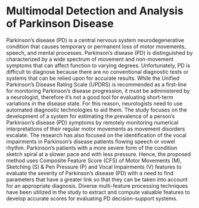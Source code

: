 # Multimodal Detection and Analysis of Parkinson Disease

Parkinson’s disease (PD) is a central nervous system neurodegenerative condition that causes temporary or permanent loss of
motor movements, speech, and mental processes. Parkinson’s disease (PD) is distinguished by characterized by a wide spectrum
of movement and non-movement symptoms that can affect function to varying degrees. Unfortunately, PD is difficult to diagnose
because there are no conventional diagnostic tests or systems that can be relied upon for accurate results. While the Unified
Parkinson’s Disease Rating Scale (UPDRS) is recommended as a first-line for monitoring Parkinson’s disease progression, it must
be administered by a neurologist, therefore it’s not a good tool for evaluating short-term variations in the disease state. For this
reason, neurologists need to use automated diagnostic technologies to aid them. The study focuses on the development of a system
for estimating the prevalence of a person’s Parkinson’s disease (PD) symptoms by remotely monitoring numerical interpretations
of their regular motor movements as movement disorders escalate. The research has also focused on the identification of the vocal
impairments in Parkinson’s disease patients flowing speech or vowel rhythm. Parkinson’s patients with a more severe form of
the condition sketch spiral at a slower pace and with less pressure. Hence, the proposed method uses Composite Feature Score
(CFS) of Motor Movements (M), Sketching (S) & Pen Pressure (P) and Vocal Impairments (V) features to evaluate the severity
of Parkinson’s disease (PD) with a need to find parameters that have a greater link so that they can be taken into account for an
appropriate diagnosis. Diverse multi-feature processing techniques have been utilized in the study to extract and compute valuable
features to develop accurate scores for evaluating PD decision-support systems.
